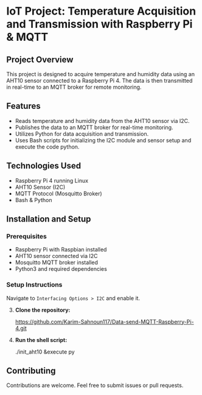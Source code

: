 # IoT Project: Temperature Acquisition and Transmission with Raspberry Pi & MQTT

## Project Overview

This project is designed to acquire temperature and humidity data using an AHT10 sensor connected to a Raspberry Pi 4. The data is then transmitted in real-time to an MQTT broker for remote monitoring.

## Features

- Reads temperature and humidity data from the AHT10 sensor via I2C.
- Publishes the data to an MQTT broker for real-time monitoring.
- Utilizes Python for data acquisition and transmission.
- Uses Bash scripts for initializing the I2C module and sensor setup and execute the code python.

## Technologies Used

- Raspberry Pi 4 running Linux
- AHT10 Sensor (I2C)
- MQTT Protocol (Mosquitto Broker)
- Bash & Python

## Installation and Setup

### Prerequisites

- Raspberry Pi with Raspbian installed
- AHT10 sensor connected via I2C
- Mosquitto MQTT broker installed
- Python3 and required dependencies

### Setup Instructions

   Navigate to `Interfacing Options > I2C` and enable it.


3. **Clone the repository:**

  
   https://github.com/Karim-Sahnoun117/Data-send-MQTT-Raspberry-Pi-4.git
  
   

4. **Run the shell script:**

   ./init_aht10 &execute py


## Contributing

Contributions are welcome. Feel free to submit issues or pull requests.


